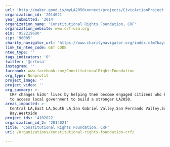 ```yaml
---
url: 'http://maker.good.is/myLA2050connect/projects/CivicActionProject.html'
organization_id: '2014021'
year_submitted: '2014'
organization_name: 'Constitutional Rights Foundation, CRF'
organization_website: www.crf-usa.org
ein: '952219680'
zip: '90005'
charity_navigator_url: 'https://www.charitynavigator.org/index.cfm?bay=search.profile&ein=952219680'
link_to_ntee_code: GET CODE
ntee_type: ''
tags_indicators: '0'
twitter: '@crfusa'
instagram: ''
facebook: www.facebook.com/ConstitutionalRightsFoundation
org_type: Nonprofit
project_image: ''
project_video: ''
org_summary: >-
  CRF changes kids' lives by helping them become engaged citizens who know how
  to access local government to build a stronger LA2050.
areas_impacted: >-
  Central LA,East LA,South LA,San Gabriel Valley,San Fernando Valley,South
  Bay,Westside
project_ids: '4102022'
organization_id_2: '2014021'
title: 'Constitutional Rights Foundation, CRF'
uri: /organizations/constitutional-rights-foundation-crf/

---
```

